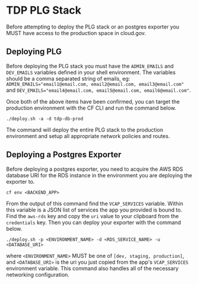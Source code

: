 # TDP PLG Stack
Before attempting to deploy the PLG stack or an postgres exporter you MUST have access to the production space in cloud.gov.

## Deploying PLG
Before deploying the PLG stack you must have the `ADMIN_EMAILS` and `DEV_EMAILS` variables defined in your shell environment. The variables should be a comma separated string of emails, eg: `ADMIN_EMAILS="email1@email.com, email2@email.com, email3@email.com"` and `DEV_EMAILS="email4@email.com, email5@email.com, email6@email.com"`.

Once both of the above items have been confirmed, you can target the production environment with the CF CLI and run the command below.

```
./deploy.sh -a -d tdp-db-prod
```

The command will deploy the entire PLG stack to the production environment and setup all appropriate network policies and routes.

## Deploying a Postgres Exporter
Before deploying a postgres exporter, you need to acquire the AWS RDS database URI for the RDS instance in the environment you are deploying the exporter to.

```
cf env <BACKEND_APP>
```

From the output of this command find the `VCAP_SERVICES` variable. Within this variable is a JSON list of services the app you provided is bound to. Find the `aws-rds` key and copy the `uri` value to your clipboard from the `credentials` key. Then you can deploy your exporter with the command below.

```
./deploy.sh -p <ENVIRONMENT_NAME> -d <RDS_SERVICE_NAME> -u <DATABASE_URI>
```
where `<ENVIRONMENT_NAME>` MUST be one of `[dev, staging, production]`, and `<DATABASE_URI>` is the uri you just copied from the app's `VCAP_SERVICES` environment variable. This command also handles all of the necessary networking configuration.

